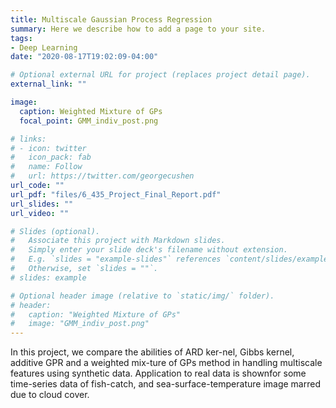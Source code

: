```yaml
---
title: Multiscale Gaussian Process Regression
summary: Here we describe how to add a page to your site.
tags:
- Deep Learning
date: "2020-08-17T19:02:09-04:00"

# Optional external URL for project (replaces project detail page).
external_link: ""

image:
  caption: Weighted Mixture of GPs
  focal_point: GMM_indiv_post.png

# links:
# - icon: twitter
#   icon_pack: fab
#   name: Follow
#   url: https://twitter.com/georgecushen
url_code: ""
url_pdf: "files/6_435_Project_Final_Report.pdf"
url_slides: ""
url_video: ""

# Slides (optional).
#   Associate this project with Markdown slides.
#   Simply enter your slide deck's filename without extension.
#   E.g. `slides = "example-slides"` references `content/slides/example-slides.md`.
#   Otherwise, set `slides = ""`.
# slides: example

# Optional header image (relative to `static/img/` folder).
# header:
#   caption: "Weighted Mixture of GPs"
#   image: "GMM_indiv_post.png"
---
```


In this project, we compare the abilities of ARD ker-nel, Gibbs kernel, additive GPR and a weighted mix-ture of GPs method in handling multiscale features using synthetic data. Application to real data is shownfor some time-series data of fish-catch, and sea-surface-temperature image marred due to cloud cover.
